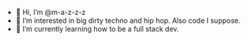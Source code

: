 - 👋 Hi, I’m @m-a-z-z-z
- 👀 I’m interested in big dirty techno and hip hop. Also code I suppose.
- 🌱 I’m currently learning how to be a full stack dev.
<!---
m-a-z-z-z/m-a-z-z-z is a ✨ special ✨ repository because its `README.md` (this file) appears on your GitHub profile.
You can click the Preview link to take a look at your changes.
--->

